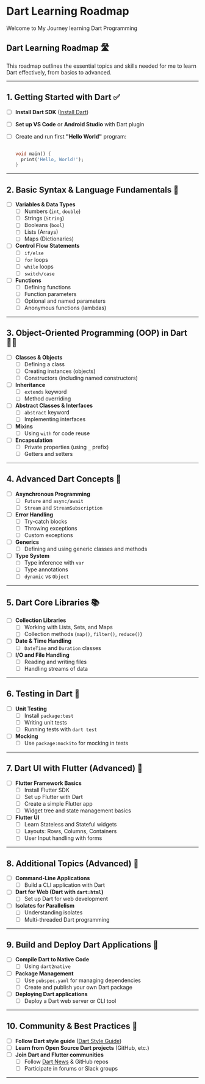 # **Dart Learning Roadmap**

Welcome to My Journey learning Dart Programming

## Dart Learning Roadmap 🛣️

This roadmap outlines the essential topics and skills needed for me to learn Dart effectively, from basics to advanced.

---

## 1. **Getting Started with Dart** ✅

- [ ] **Install Dart SDK** ([Install Dart](https://dart.dev/get-dart))
- [ ] **Set up VS Code** or **Android Studio** with Dart plugin
- [ ] Create and run first **"Hello World"** program:

  ```dart
 
  void main() {
    print('Hello, World!');
  }
  ```

---

## 2. **Basic Syntax & Language Fundamentals** 🎯

- [ ] **Variables & Data Types**
  - [ ] Numbers (`int`, `double`)
  - [ ] Strings (`String`)
  - [ ] Booleans (`bool`)
  - [ ] Lists (Arrays)
  - [ ] Maps (Dictionaries)
  
- [ ] **Control Flow Statements**
  - [ ] `if/else`
  - [ ] `for` loops
  - [ ] `while` loops
  - [ ] `switch/case`

- [ ] **Functions**
  - [ ] Defining functions
  - [ ] Function parameters
  - [ ] Optional and named parameters
  - [ ] Anonymous functions (lambdas)

---

## 3. **Object-Oriented Programming (OOP) in Dart** 👨‍💻

- [ ] **Classes & Objects**
  - [ ] Defining a class
  - [ ] Creating instances (objects)
  - [ ] Constructors (including named constructors)
  
- [ ] **Inheritance**
  - [ ] `extends` keyword
  - [ ] Method overriding

- [ ] **Abstract Classes & Interfaces**
  - [ ] `abstract` keyword
  - [ ] Implementing interfaces

- [ ] **Mixins**
  - [ ] Using `with` for code reuse

- [ ] **Encapsulation**
  - [ ] Private properties (using `_` prefix)
  - [ ] Getters and setters

---

## 4. **Advanced Dart Concepts** 🚀

- [ ] **Asynchronous Programming**
  - [ ] `Future` and `async/await`
  - [ ] `Stream` and `StreamSubscription`
  
- [ ] **Error Handling**
  - [ ] Try-catch blocks
  - [ ] Throwing exceptions
  - [ ] Custom exceptions

- [ ] **Generics**
  - [ ] Defining and using generic classes and methods

- [ ] **Type System**
  - [ ] Type inference with `var`
  - [ ] Type annotations
  - [ ] `dynamic` vs `Object`
  
---

## 5. **Dart Core Libraries** 📚

- [ ] **Collection Libraries**
  - [ ] Working with Lists, Sets, and Maps
  - [ ] Collection methods (`map()`, `filter()`, `reduce()`)
  
- [ ] **Date & Time Handling**
  - [ ] `DateTime` and `Duration` classes
  
- [ ] **I/O and File Handling**
  - [ ] Reading and writing files
  - [ ] Handling streams of data

---

## 6. **Testing in Dart** 🧪

- [ ] **Unit Testing**
  - [ ] Install `package:test`
  - [ ] Writing unit tests
  - [ ] Running tests with `dart test`

- [ ] **Mocking**
  - [ ] Use `package:mockito` for mocking in tests
  
---

## 7. **Dart UI with Flutter (Advanced)** 📱

- [ ] **Flutter Framework Basics**
  - [ ] Install Flutter SDK
  - [ ] Set up Flutter with Dart
  - [ ] Create a simple Flutter app
  - [ ] Widget tree and state management basics

- [ ] **Flutter UI**
  - [ ] Learn Stateless and Stateful widgets
  - [ ] Layouts: Rows, Columns, Containers
  - [ ] User Input handling with forms

---

## 8. **Additional Topics (Advanced)** 🔮

- [ ] **Command-Line Applications**
  - [ ] Build a CLI application with Dart
  
- [ ] **Dart for Web (Dart with `dart:html`)**
  - [ ] Set up Dart for web development
  
- [ ] **Isolates for Parallelism**
  - [ ] Understanding isolates
  - [ ] Multi-threaded Dart programming

---

## 9. **Build and Deploy Dart Applications** 🚀

- [ ] **Compile Dart to Native Code**
  - [ ] Using `dart2native`
  
- [ ] **Package Management**
  - [ ] Use `pubspec.yaml` for managing dependencies
  - [ ] Create and publish your own Dart package

- [ ] **Deploying Dart applications**
  - [ ] Deploy a Dart web server or CLI tool
  
---

## 10. **Community & Best Practices** 🤝

- [ ] **Follow Dart style guide** ([Dart Style Guide](https://dart.dev/guides/language/effective-dart/style))
- [ ] **Learn from Open Source Dart projects** (GitHub, etc.)
- [ ] **Join Dart and Flutter communities**
  - [ ] Follow [Dart News](https://dart.dev) & GitHub repos
  - [ ] Participate in forums or Slack groups

---

